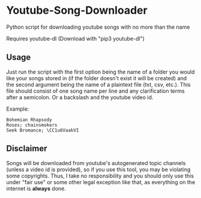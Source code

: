 # Youtube-Song-Downloader
Python script for downloading youtube songs with no more than the name

Requires youtube-dl (Download with "pip3 youtube-dl")

## Usage
Just run the script with the first option being the name of a folder you would like your songs stored in (if the folder doesn't exist it will be created) and the second argument being the name of a plaintext file (txt, csv, etc.). This file should consist of one song name per line and any clarification terms after a semicolon. Or a backslash and the youtube video id.

Example:
```
Bohemian Rhapsody
Roses; chainsmokers
Seek Bromance; \CC1u6VaakVI
```


## Disclaimer
Songs will be downloaded from youtube's autogenerated topic channels (unless a video id is provided), so if you use this tool, you may be violating some copyrights. Thus, I take no responsibility and you should only use this under "fair use" or some other legal exception like that, as everything on the internet is **always** done.

